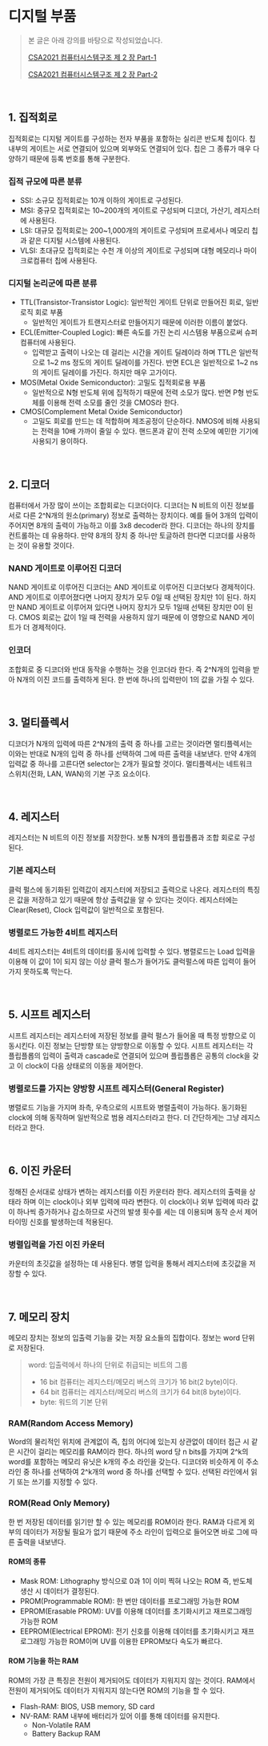 # 디지털 부품

> 본 글은 아래 강의를 바탕으로 작성되었습니다.
>
> [CSA2021 컴퓨터시스템구조 제 2 장 Part-1](https://youtu.be/aj74NlGUAk4)
>
> [CSA2021 컴퓨터시스템구조 제 2 장 Part-2](https://youtu.be/7VPjQMeiHg0)

<br>

## 1. 집적회로

집적회로는 디지털 게이트를 구성하는 전자 부품을 포함하는 실리콘 반도체 칩이다. 칩 내부의 게이트는 서로 연결되어 있으며 외부와도 연결되어 있다. 칩은 그 종류가 매우 다양하기 때문에 등록 번호를 통해 구분한다.

### 집적 규모에 따른 분류

- SSI: 소규모 집적회로는 10개 이하의 게이트로 구성된다.
- MSI: 중규모 집적회로는 10~200개의 게이트로 구성되며 디코더, 가산기, 레지스터에 사용된다.
- LSI: 대규모 집적회로는 200~1,000개의 게이트로 구성되며 프로세서나 메모리 칩과 같은 디지털 시스템에 사용된다.
- VLSI: 초대규모 집적회로는 수천 개 이상의 게이트로 구성되며 대형 메모리나 마이크로컴퓨터 칩에 사용된다.

### 디지털 논리군에 따른 분류

- TTL(Transistor-Transistor Logic): 일반적인 게이트 단위로 만들어진 회로, 일반 로직 회로 부품
  - 일반적인 게이트가 트랜지스터로 만들어지기 때문에 이러한 이름이 붙었다.
- ECL(Emitter-Coupled Logic): 빠른 속도를 가진 논리 시스템용 부품으로써 슈퍼컴퓨터에 사용된다.
  - 입력받고 출력이 나오는 데 걸리는 시간을 게이트 딜레이라 하며 TTL은 일반적으로 1~2 ms 정도의 게이트 딜레이를 가진다. 반면 ECL은 일반적으로 1~2 ns의 게이트 딜레이를 가진다. 하지만 매우 고가이다.
- MOS(Metal Oxide Semiconductor): 고밀도 집적회로용 부품
  - 일반적으로 N형 반도체 위에 집적하기 때문에 전력 소모가 많다. 반면 P형 반도체를 이용해 전력 소모를 줄인 것을 CMOS라 한다.
- CMOS(Complement Metal Oxide Semiconductor)
  - 고밀도 회로를 만드는 데 적합하며 제조공정이 단순하다. NMOS에 비해 사용되는 전력을 10배 가까이 줄일 수 있다. 핸드폰과 같이 전력 소모에 예민한 기기에 사용되기 용이하다.

<br>

## 2. 디코더

컴퓨터에서 가장 많이 쓰이는 조합회로는 디코더이다. 디코더는 N 비트의 이진 정보를 서로 다른 2^N개의 원소(primary) 정보로 출력하는 장치이다. 예를 들어 3개의 입력이 주어지면 8개의 출력이 가능하고 이를 3x8 decoder라 한다. 디코더는 하나의 장치를 컨트롤하는 데 유용하다. 만약 8개의 장치 중 하나만 토글하려 한다면 디코더를 사용하는 것이 유용할 것이다.

### NAND 게이트로 이루어진 디코더

NAND 게이트로 이루어진 디코더는 AND 게이트로 이루어진 디코더보다 경제적이다. AND 게이트로 이루어졌다면 나머지 장치가 모두 0일 때 선택된 장치만 1이 된다. 하지만 NAND 게이트로 이루어져 있다면 나머지 장치가 모두 1일때 선택된 장치만 0이 된다. CMOS 회로는 값이 1일 때 전력을 사용하지 않기 때문에 이 영향으로 NAND 게이트가 더 경제적이다.

### 인코더

조합회로 중 디코더와 반대 동작을 수행하는 것을 인코더라 한다. 즉 2^N개의 입력을 받아 N개의 이진 코드를 출력하게 된다. 한 번에 하나의 입력만이 1의 값을 가질 수 있다.

<br>

## 3. 멀티플렉서

디코더가 N개의 입력에 따른 2^N개의 출력 중 하나를 고르는 것이라면 멀티플렉서는 이와는 반대로 N개의 입력 중 하나를 선택하여 그에 따른 출력을 내보낸다. 만약 4개의 입력값 중 하나를 고른다면 selector는 2개가 필요할 것이다. 멀티플렉서는 네트워크 스위치(전화, LAN, WAN)의 기본 구조 요소이다. 

<br>

## 4. 레지스터

레지스터는 N 비트의 이진 정보를 저장한다. 보통 N개의 플립플롭과 조합 회로로 구성된다.

### 기본 레지스터

클럭 펄스에 동기화된 입력값이 레지스터에 저장되고 출력으로 나온다. 레지스터의 특징은 값을 저장하고 있기 때문에 항상 출력값을 알 수 있다는 것이다. 레지스터에는 Clear(Reset), Clock 입력값이 일반적으로 포함된다.

### 병렬로드 가능한 4비트 레지스터

4비트 레지스터는 4비트의 데이터를 동시에 입력할 수 있다. 병렬로드는 Load 입력을 이용해 이 값이 1이 되지 않는 이상 클럭 펄스가 들어가도 클럭펄스에 따른 입력이 들어가지 못하도록 막는다.

<br>

## 5. 시프트 레지스터

시프트 레지스터는 레지스터에 저장된 정보를 클럭 펄스가 들어올 때 특정 방향으로 이동시킨다. 이진 정보는 단방향 또는 양방향으로 이동할 수 있다. 시프트 레지스터는 각 플립플롭의 입력이 출력과 cascade로 연결되어 있으며 플립플롭은 공통의 clock을 갖고 이 clock이 다음 상태로의 이동을 제어한다.

### 병렬로드를 가지는 양방향 시프트 레지스터(General Register)

병렬로드 기능을 가지며 좌측, 우측으로의 시프트와 병렬출력이 가능하다. 동기화된 clock에 의해 동작하며 일반적으로 범용 레지스터라고 한다. 더 간단하게는 그냥 레지스터라고 한다.

<br>

## 6. 이진 카운터

정해진 순서대로 상태가 변하는 레지스터를 이진 카운터라 한다. 레지스터의 출력을 상태라 하며 이는 clock이나 외부 입력에 따라 변한다. 이 clock이나 외부 입력에 따라 값이 하나씩 증가하거나 감소하므로 사건의 발생 횟수를 세는 데 이용되며 동작 순서 제어 타이밍 신호를 발생하는데 적용된다.

### 병렬입력을 가진 이진 카운터

카운터의 초깃값을 설정하는 데 사용된다. 병렬 입력을 통해서 레지스터에 초깃값을 저장할 수 있다. 

<br>

## 7. 메모리 장치

메모리 장치는 정보의 입출력 기능을 갖는 저장 요소들의 집합이다. 정보는 word 단위로 저장된다.

> word: 입출력에서 하나의 단위로 취급되는 비트의 그룹
>
> - 16 bit 컴퓨터는 레지스터/메모리 버스의 크기가 16 bit(2 byte)이다.
> - 64 bit 컴퓨터는 레지스터/메모리 버스의 크기가 64 bit(8 byte)이다.
> - byte: 워드의 기본 단위

### RAM(Random Access Memory)

Word의 물리적인 위치에 관계없이 즉, 칩의 어디에 있는지 상관없이 데이터 접근 시 같은 시간이 걸리는 메모리를 RAM이라 한다. 하나의 word 당 n bits를 가지며 2^k의 word를 포함하는 메모리 유닛은 k개의 주소 라인을 갖는다. 디코더와 비슷하게 이 주소 라인 중 하나를 선택하여 2^k개의 word 중 하나를 선택할 수 있다. 선택된 라인에서 읽기 또는 쓰기를 지정할 수 있다.

### ROM(Read Only Memory)

한 번 저장된 데이터를 읽기만 할 수 있는 메모리를 ROM이라 한다. RAM과 다르게 외부의 데이터가 저장될 필요가 없기 때문에 주소 라인이 입력으로 들어오면 바로 그에 따른 출력을 내보낸다.

#### ROM의 종류

- Mask ROM: Lithography 방식으로 0과 1이 이미 찍혀 나오는 ROM 즉, 반도체 생산 시 데이터가 결정된다.
- PROM(Programmable ROM): 한 번만 데이터를 프로그래밍 가능한 ROM
- EPROM(Erasable PROM): UV를 이용해 데이터를 초기화시키고 재프로그래밍 가능한 ROM
- EEPROM(Electrical EPROM): 전기 신호를 이용해 데이터를 초기화시키고 재프로그래밍 가능한 ROM이며 UV를 이용한 EPROM보다 속도가 빠르다.

#### ROM 기능을 하는 RAM

ROM의 가장 큰 특징은 전원이 제거되어도 데이터가 지워지지 않는 것이다. RAM에서 전원이 제거되어도 데이터가 지워지지 않는다면 ROM의 기능을 할 수 있다.

- Flash-RAM: BIOS, USB memory, SD card
- NV-RAM: RAM 내부에 배터리가 있어 이를 통해 데이터를 유지한다.
  - Non-Volatile RAM
  - Battery Backup RAM
